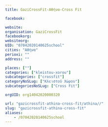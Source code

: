 ```yaml
---
title: GaziCrossFit-Αθήνα-Cross Fit

facebook:

website:
organisation: GaziCrossFit
facebookorg:
websiteorg:
UID: "07042020140625school"
cities: "Αθήνα"
perioxi: ""
address: ""

places: [""]
categories: ["kleistou-xorou"]
subcategories: ["crossfit"]
categoryNoSLug: ["Κλειστού Χώρου"]
subcategoriesNoSLug: ["Cross Fit"]

orgUID: org14042020000320

url: "gazicrossfit-athina-cross-fit/athina//"
slug: "gazicrossfit-athina-cross-fit"
aliases:
    - /07042020140625school
---
```





